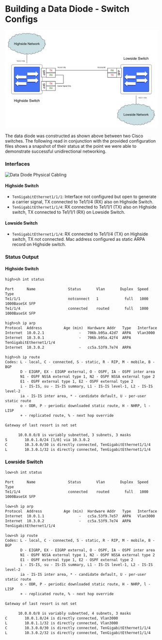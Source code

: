 # Building a Data Diode - Switch Configs

![](network-diagram.png?raw=true "Data Diode Network Diagram")

The data diode was constructed as shown above between two Cisco switches. The following read in conjunction with the provided configuration files shows a snapshot of their status at the point we were able to demonstrate successful unidirectional networking.

### Interfaces

![](network-cabling.png?raw=true "Data Diode Physical Cabling")

#### Highside Switch

* `TenGigabitEthernet1/1/1`: Interface not configured but open to generate a carrier signal, TX connected to Te1/1/4 (RX) also on Highside Switch.
* `TenGigabitEthernet1/1/4`: RX connected to Te1/1/1 (TX) also on Highside switch, TX connected to Te1/1/1 (RX) on Lowside Switch.

#### Lowside Switch

* `TenGigabitEthernet1/1/4`: RX connected to Te1/1/4 (TX) on Highside switch, TX not connected. Mac address configured as static ARPA record on Highside switch.

### Status Output

#### Highside Switch

````
high>sh int status

Port      Name               Status       Vlan       Duplex  Speed Type
Te1/1/1                      notconnect   1            full   1000 1000BaseSX SFP
Te1/1/4                      connected    routed       full   1000 1000BaseSX SFP

high>sh ip arp
Protocol  Address          Age (min)  Hardware Addr   Type   Interface
Internet  10.0.2.1                -   706b.b95a.42d7  ARPA   Vlan3000
Internet  10.3.0.1                -   706b.b95a.42f4  ARPA   TenGigabitEthernet1/1/4
Internet  10.3.0.2                -   cc5a.53f9.7e74  ARPA

high>sh ip route
Codes: L - local, C - connected, S - static, R - RIP, M - mobile, B - BGP
       D - EIGRP, EX - EIGRP external, O - OSPF, IA - OSPF inter area
       N1 - OSPF NSSA external type 1, N2 - OSPF NSSA external type 2
       E1 - OSPF external type 1, E2 - OSPF external type 2
       i - IS-IS, su - IS-IS summary, L1 - IS-IS level-1, L2 - IS-IS level-2
       ia - IS-IS inter area, * - candidate default, U - per-user static route
       o - ODR, P - periodic downloaded static route, H - NHRP, l - LISP
       + - replicated route, % - next hop override

Gateway of last resort is not set

      10.0.0.0/8 is variably subnetted, 3 subnets, 3 masks
S        10.0.1.0/24 [1/0] via 10.3.0.2
C        10.3.0.0/30 is directly connected, TenGigabitEthernet1/1/4
L        10.3.0.1/32 is directly connected, TenGigabitEthernet1/1/4
````

### Lowside Switch

````
low>sh int status

Port      Name               Status       Vlan       Duplex  Speed Type
Te1/1/4                      connected    routed       full   1000 1000BaseSX SFP

low>sh ip arp
Protocol  Address          Age (min)  Hardware Addr   Type   Interface
Internet  10.0.1.1                -   cc5a.53f9.7e57  ARPA   Vlan3000
Internet  10.3.0.2                -   cc5a.53f9.7e74  ARPA   TenGigabitEthernet1/1/4

low>sh ip route
Codes: L - local, C - connected, S - static, R - RIP, M - mobile, B - BGP
       D - EIGRP, EX - EIGRP external, O - OSPF, IA - OSPF inter area
       N1 - OSPF NSSA external type 1, N2 - OSPF NSSA external type 2
       E1 - OSPF external type 1, E2 - OSPF external type 2
       i - IS-IS, su - IS-IS summary, L1 - IS-IS level-1, L2 - IS-IS level-2
       ia - IS-IS inter area, * - candidate default, U - per-user static route
       o - ODR, P - periodic downloaded static route, H - NHRP, l - LISP
       + - replicated route, % - next hop override

Gateway of last resort is not set

      10.0.0.0/8 is variably subnetted, 4 subnets, 3 masks
C        10.0.1.0/24 is directly connected, Vlan3000
L        10.0.1.1/32 is directly connected, Vlan3000
C        10.3.0.0/30 is directly connected, TenGigabitEthernet1/1/4
L        10.3.0.2/32 is directly connected, TenGigabitEthernet1/1/4
````
